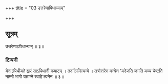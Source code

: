 +++
title = "03 उत्तरेणापिधान्याम्"

+++
## सूत्रम्
उत्तरेणाऽपिधान्याम् ॥ ३॥  
### टिप्पनी
येनाऽपिधीयते द्वारं साऽपिधानी कवाटम् । तदर्गलमित्यन्ये । तत्रोत्तरेण मन्त्रेण 'यदेजति जगति यच्च चेष्टति नाम्नो भागो यन्नाम्ने स्वाहे'त्यनेन ॥ ३॥  
